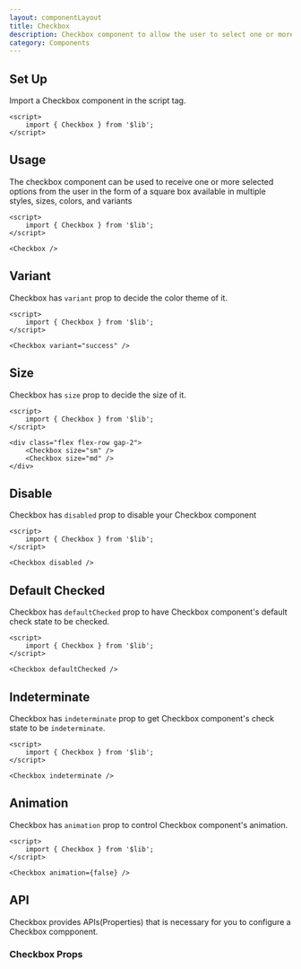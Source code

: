 ```yaml
---
layout: componentLayout
title: Checkbox
description: Checkbox component to allow the user to select one or more options in the form of a square box available in multiple sizes and colors
category: Components
---
```


<script>
	import { Checkbox } from '$lib';
	import PropertyTable from "../../../global-components/PropertyTable.svelte"
	import * as Component from "../../../mdsvex/+layout.svelte"
	import checkboxProps from "./checkbox-props.ts"

</script>

## Set Up

Import a Checkbox component in the script tag.

```svelte
<script>
	import { Checkbox } from '$lib';
</script>
```

## Usage

The checkbox component can be used to receive one or more selected options from the user in the form of a square box available in multiple styles, sizes, colors, and variants

<Checkbox />

```svelte
<script>
	import { Checkbox } from '$lib';
</script>

<Checkbox />
```

## Variant

Checkbox has `variant` prop to decide the color theme of it.

<Checkbox variant="success" />

```svelte
<script>
	import { Checkbox } from '$lib';
</script>

<Checkbox variant="success" />
```

## Size

Checkbox has `size` prop to decide the size of it.

<div class="flex flex-row gap-2">
	<Checkbox size="sm" />
	<Checkbox size="md" />
</div>

```svelte
<script>
	import { Checkbox } from '$lib';
</script>

<div class="flex flex-row gap-2">
	<Checkbox size="sm" />
	<Checkbox size="md" />
</div>
```

## Disable

Checkbox has `disabled` prop to disable your Checkbox component

<Checkbox disabled />

```svelte
<script>
	import { Checkbox } from '$lib';
</script>

<Checkbox disabled />
```

## Default Checked

Checkbox has `defaultChecked` prop to have Checkbox component's default check state to be checked.

<Checkbox defaultChecked />

```svelte
<script>
	import { Checkbox } from '$lib';
</script>

<Checkbox defaultChecked />
```

## Indeterminate

Checkbox has `indeterminate` prop to get Checkbox component's check state to be `indeterminate`.

<Checkbox indeterminate />

```svelte
<script>
	import { Checkbox } from '$lib';
</script>

<Checkbox indeterminate />
```

## Animation

Checkbox has `animation` prop to control Checkbox component's animation.

<Checkbox animation={false} />

```svelte
<script>
	import { Checkbox } from '$lib';
</script>

<Checkbox animation={false} />
```

## API

Checkbox provides APIs(Properties) that is necessary for you to configure a Checkbox compponent.

### Checkbox Props

<PropertyTable properties={checkboxProps} />
